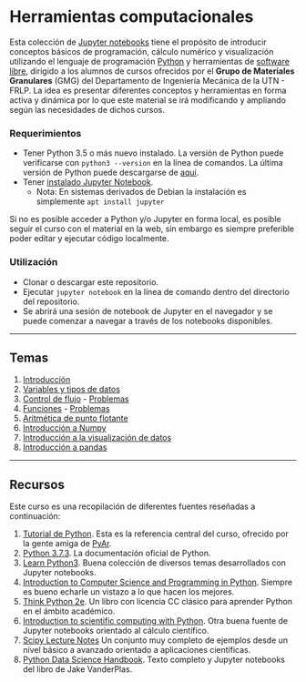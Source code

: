 # Herramientas computacionales

Esta colección de [Jupyter notebooks](https://Jupyter.org/) tiene el propósito de introducir conceptos básicos de programación, cálculo numérico y visualización utilizando el lenguaje de programación [Python](https://www.python.org/) y herramientas de [software libre](https://es.wikipedia.org/wiki/Software_libre), dirigido a los alumnos de cursos ofrecidos por el **Grupo de Materiales Granulares** (GMG) del Departamento de Ingeniería Mecánica de la UTN - FRLP.
La idea es presentar diferentes conceptos y herramientas en forma activa y dinámica por lo que este material se irá modificando y ampliando según las necesidades de dichos cursos.

### Requerimientos

- Tener Python 3.5 o más nuevo instalado. La versión de Python puede verificarse con `python3 --version` en la línea de comandos. La última versión de Python puede descargarse de [aquí](https://www.python.org/downloads/).
- Tener [instalado Jupyter Notebook](https://jupyter.readthedocs.io/en/latest/install.html).
    - Nota: En sistemas derivados de Debian la instalación es simplemente `apt install jupyter`

Si no es posible acceder a Python y/o Jupyter en forma local, es posible seguir el curso con el material en la web, sin embargo es siempre preferible poder editar y ejecutar código localmente.

### Utilización
- Clonar o descargar este repositorio.
- Ejecutar `jupyter notebook` en la línea de comando dentro del directorio del repositorio.
- Se abrirá una sesión de notebook de Jupyter en el navegador y se puede comenzar a navegar a través de los notebooks disponibles.

---

## Temas
1. [Introducción](https://nbviewer.jupyter.org/github/manuxch/intro2prog/blob/master/intro/intro.ipynb) 
2. [Variables y tipos de datos](https://nbviewer.jupyter.org/github/manuxch/intro2prog/blob/master/variables_tipos/variablesTipos.ipynb)
3. [Control de flujo](https://nbviewer.jupyter.org/github/manuxch/intro2prog/blob/master/controlFlujo/controlFlujo.ipynb) - [Problemas](https://nbviewer.jupyter.org/github/manuxch/intro2prog/blob/master/controlFlujo/problemas.ipynb)
4. [Funciones](https://nbviewer.jupyter.org/github/manuxch/intro2prog/blob/master/funciones/funciones.ipynb) - [Problemas](https://nbviewer.jupyter.org/github/manuxch/intro2prog/blob/master/funciones/funciones_problemas.ipynb)
5. [Aritmética de punto flotante](https://nbviewer.jupyter.org/github/manuxch/intro2prog/blob/master/puntoFlotante/puntoFlotante.ipynb)
6. [Introducción a Numpy](https://nbviewer.jupyter.org/github/manuxch/intro2prog/blob/master/numpy/numpy.ipynb)
7. [Introducción a la visualización de datos](https://nbviewer.jupyter.org/github/manuxch/intro2prog/blob/master/visualizacion/visualizacion.ipynb)
8. [Introducción a pandas](https://nbviewer.jupyter.org/github/manuxch/intro2prog/blob/master/pandas/pandas.ipynb)


---

## Recursos
Este curso es una recopilación de diferentes fuentes reseñadas a continuación:

1. [Tutorial de Python](http://docs.python.org.ar/tutorial/3/index.html). Esta es la referencia central del curso, ofrecido por la gente amiga de [PyAr](https://www.python.org.ar/).
2. [Python 3.7.3](https://docs.python.org/3/index.html). La documentación oficial de Python.
3. [Learn Python3](https://github.com/jerry-git/learn-python3). Buena colección de diversos temas desarrollados con Jupyter notebooks.
4. [Introduction to Computer Science and Programming in Python](https://ocw.mit.edu/courses/electrical-engineering-and-computer-science/6-0001-introduction-to-computer-science-and-programming-in-python-fall-2016/). Siempre es bueno echarle un vistazo a lo que hacen los mejores.
5. [Think Python 2e](http://greenteapress.com/wp/think-python-2e/). Un libro con licencia CC clásico para aprender Python en el ámbito académico.
6. [Introduction to scientific computing with Python](https://github.com/jrjohansson/scientific-python-lectures). Otra buena fuente de Jupyter notebooks orientado al cálculo científico.
7. [Scipy Lecture Notes](https://scipy-lectures.org/index.html) Un conjunto muy completo de ejemplos desde un nivel básico a avanzado orientado a aplicaciones científicas.
8. [Python Data Science Handbook](https://jakevdp.github.io/PythonDataScienceHandbook/). Texto completo y Jupyter notebooks del libro de Jake VanderPlas.

